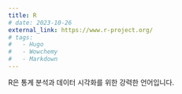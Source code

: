 ```yaml
---
title: R
# date: 2023-10-26
external_link: https://www.r-project.org/
# tags:
#   - Hugo
#   - Wowchemy
#   - Markdown
---
```


R은 통계 분석과 데이터 시각화를 위한 강력한 언어입니다.

<!--more-->
